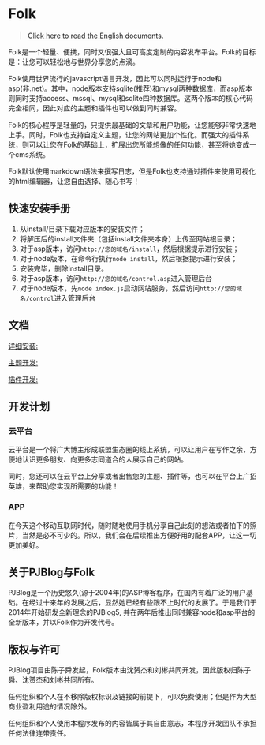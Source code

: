# Folk

> [Click here to read the English documents.](https://github.com/envirs/folk/blob/master/README_en.md)

Folk是一个轻量、便携，同时又很强大且可高度定制的内容发布平台。Folk的目标是：让您可以轻松地与世界分享您的点滴。

Folk使用世界流行的javascript语言开发，因此可以同时运行于node和asp(非.net)。其中，node版本支持sqlite(推荐)和mysql两种数据库，而asp版本则同时支持access、mssql、mysql和sqlite四种数据库。这两个版本的核心代码完全相同，因此对应的主题和插件也可以做到同时兼容。

Folk的核心程序是轻量的，只提供最基础的文章和用户功能，让您能够非常快速地上手。同时，Folk也支持自定义主题，让您的网站更加个性化。而强大的插件系统，则可以让您在Folk的基础上，扩展出您所能想像的任何功能，甚至将她变成一个cms系统。

Folk默认使用markdown语法来撰写日志，但是Folk也支持通过插件来使用可视化的html编辑器，让您自由选择、随心书写！

## 快速安装手册

1. 从install/目录下载对应版本的安装文件；
2. 将解压后的install文件夹（包括install文件夹本身）上传至网站根目录；
3. 对于asp版本，访问`http://您的域名/install`，然后根据提示进行安装；
4. 对于node版本，在命令行执行`node install`，然后根据提示进行安装；
5. 安装完毕，删除install目录。
6. 对于asp版本，访问`http://您的域名/control.asp`进入管理后台
7. 对于node版本，先`node index.js`启动网站服务，然后访问`http://您的域名/control`进入管理后台

## 文档

[详细安装:](https://github.com/envirs/folk/blob/master/documents/cn/%E5%AE%89%E8%A3%85%E6%8C%87%E5%AF%BC%E6%96%87%E6%A1%A3.md)

[主题开发:](https://github.com/envirs/folk/blob/master/documents/cn/%E4%B8%BB%E9%A2%98%E5%88%B6%E4%BD%9C%E6%96%87%E6%A1%A3.md)

[插件开发:](https://github.com/envirs/folk/blob/master/documents/cn/%E6%8F%92%E4%BB%B6%E5%88%B6%E4%BD%9C%E6%96%87%E6%A1%A3.md)

## 开发计划

### 云平台

云平台是一个将广大博主形成联盟生态圈的线上系统，可以让用户在写作之余，方便地认识更多朋友、向更多志同道合的人展示自己的网站。

同时，您还可以在云平台上分享或者出售您的主题、插件等，也可以在平台上广招英雄，来帮助您实现所需要的功能！

### APP

在今天这个移动互联网时代，随时随地使用手机分享自己此刻的想法或者拍下的照片，当然是必不可少的。所以，我们会在后续推出方便好用的配套APP，让这一切更加美好。

## 关于PJBlog与Folk

PJBlog是一个历史悠久(源于2004年)的ASP博客程序，在国内有着广泛的用户基础。在经过十来年的发展之后，显然她已经有些跟不上时代的发展了。于是我们于2014年开始研发全新理念的PJBlog5, 并在两年后推出同时兼容node和asp平台的全新版本，并以Folk作为开发代号。

## 版权与许可

PJBlog项目由陈子舜发起，Folk版本由沈赟杰和刘彬共同开发，因此版权归陈子舜、沈赟杰和刘彬共同所有。

任何组织和个人在不移除版权标识及链接的前提下，可以免费使用；但是作为大型商业盈利用途的情况除外。

任何组织和个人使用本程序发布的内容皆属于其自由意志，本程序开发团队不承担任何法律连带责任。